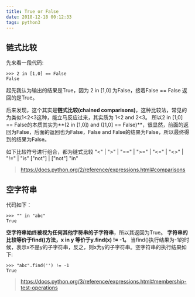 ```yaml
---
title: True or False
date: 2018-12-18 00:12:33
tags: python3
---
```


## 链式比较

先来看一段代码:

```
>>> 2 in [1,0] == False
False
```

起先我认为输出的结果是True，因为 2 in [1,0] 为False，接着False == False 返回的是True。

后来发现，这个其实是**链式比较(chained comparisons)**，这种比较法，常见的为类似1<2<3这种，能立马反应过来，其实质为 1<2 and 2<3。
所以2 in [1,0] == False的本质其实为**(2 in [1,0]) and ([1,0] == False)**，很显然，前面的返回为False，后面的返回也为False，False and False的结果为False，所以最终得到的结果为False。

如下比较符号进行组合，都为链式比较
"<" | ">" | "==" | ">=" | "<=" | "<>" | "!=" | "is" ["not"] | ["not"] "in"
> https://docs.python.org/2/reference/expressions.html#comparisons


## 空字符串

代码如下：

```
>>> "" in "abc"
True
```

**空字符串始终被视为任何其他字符串的子字符串**，所以其返回为True。
**字符串的比较等价于find()方法，x in y 等价于y.find(x) != -1。**
当find()执行结果为-1的时候，表示x不是y的子字符串，反之，则x为y的子字符串。空字符串的执行结果如下:

```
>>> "abc".find('') != -1
True
```

> https://docs.python.org/3/reference/expressions.html#membership-test-operations